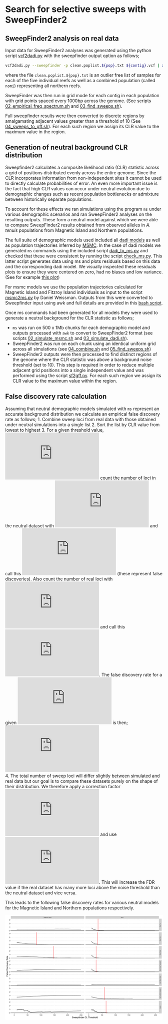 Search for selective sweeps with SweepFinder2
================

## SweepFinder2 analysis on real data

Input data for SweepFinder2 analyses was generated using the python
script [vcf2dadi.py](bin/vcf2dadi.py) with the sweepfinder output option
as
follows;

``` bash
vcf2dadi.py --sweepfinder -p clean.poplist.${pop}.txt ${contig}.vcf | awk '$2>0' > ${pop}/${contig}.af
```

where the file `clean.poplist.${pop}.txt` is an outlier free list of
samples for each of the five individual reefs as well as a combined
population (called `nomi`) representing all northern reefs.

SweepFinder was then run in grid mode for each contig in each population
with grid points spaced every 1000bp across the genome. (See scripts
[02\_empirical\_freq\_spectrum.sh](hpc/SF2/02_empirical_freq_spectrum.sh)
and [03\_find\_sweeps.sh](hpc/SF2/03_find_sweeps.sh)).

Full sweepfinder results were then converted to discrete regions by
amalgamating adjacent values greater than a threshold of 10 (See
[04\_sweeps\_to\_gff.sh](hpc/SF2/04_sweeps_to_gff.sh)). For each such
region we assign its CLR value to the maximum value in the region.

## Generation of neutral background CLR distribution

Sweepfinder2 calculates a composite likelihood ratio (CLR) statistic
across a grid of positions distributed evenly across the entire genome.
Since the CLR incorporates information from non-independent sites it
cannot be used to directly calculate probabilities of error. An even
more important issue is the fact that high CLR values can occur under
neutral evolution due to demographic changes such as recent population
bottlenecks or admixture between historically separate populations.

To account for these effects we ran simulations using the program `ms`
under various demographic scenarios and ran SweepFinder2 analyses on the
resulting outputs. These form a neutral model against which we were able
to compare SweepFinder2 results obtained from observed alleles in *A.
tenuis* populations from Magnetic Island and Northern populations.

The full suite of demographic models used included all [dadi
models](04_dadi.md) as well as population trajectories inferred by
[MSMC](03_msmc.md). In the case of dadi models we generated `ms`
commands using the included script
[dadi\_to\_ms.py](hpc/ddadi/dadi_to_ms.py) and checked that these were
consistent by running the script [check\_ms.py](hpc/dadi/check_ms.py).
This latter script generates data using ms and plots residuals based on
this data and the corresponding dadi model. We visually inspected these
residuals plots to ensure they were centered on zero, had no biases and
low variance. (See for example [this
plot](hpc/dadi/mscore_residuals/isolation_asym_mig.png))

For msmc models we use the population trajectories calculated for
Magnetic Island and Fitzroy Island individuals as input to the script
[msmc2ms.py](hpc/ms/msmc2ms.py) by Daniel Weissman. Outputs from this
were converted to Sweepfinder input using awk and full details are
provided in this [bash script](hpc/ms/02_simulate_msmc.sh).

Once ms commands had been generated for all models they were used to
generate a neutral background for the CLR statistic as follows;

  - `ms` was run on 500 x 1Mb chunks for each demographic model and
    outputs processed with `awk` to convert to SweepFinder2 format (see
    scripts [02\_simulate\_msmc.sh](hpc/ms/02_simulate_msmc.sh) and
    [03\_simulate\_dadi.sh](hpc/ms/03_simulate_dadi.sh)).
  - SweepFinder2 was run on each chunk using an identical uniform grid
    across all simulations (see [04\_combine.sh](hpc/ms/04_combine.sh)
    and [05\_find\_sweeps.sh](hpc/ms/05_find_sweeps.sh))
  - SweepFinder2 outputs were then processed to find distinct regions of
    the genome where the CLR statistic was above a background noise
    threshold (set to 10). This step is required in order to reduce
    multiple adjacent grid positions into a single independent value and
    was performed using the script [sf2gff.py](bin/sf2gff.py). For each
    such region we assign its CLR value to the maximum value within the
    region.

## False discovery rate calculation

Assuming that neutral demographic models simulated with `ms` represent
an accurate background distribution we calculate an empirical false
discovery rate as follows; 1. Combine sweep loci from real data with
those obtained under neutral simulations into a single list 2. Sort the
list by CLR value from lowest to highest 3. For a given threshold value,
![T](https://latex.codecogs.com/png.latex?T "T") count the number of
loci in the neutral dataset with
![CLR\>T](https://latex.codecogs.com/png.latex?CLR%3ET "CLR\>T") and
call this ![F](https://latex.codecogs.com/png.latex?F "F") (these
represent false discoveries). Also count the number of real loci with
![CLR\>T](https://latex.codecogs.com/png.latex?CLR%3ET "CLR\>T") and
call this ![R](https://latex.codecogs.com/png.latex?R "R"). The false
discovery rate for a given ![T](https://latex.codecogs.com/png.latex?T
"T") is then;   
![FDR\_{T} =
\\frac{F}{F+R}](https://latex.codecogs.com/png.latex?FDR_%7BT%7D%20%3D%20%5Cfrac%7BF%7D%7BF%2BR%7D
"FDR_{T} = \\frac{F}{F+R}")  
4\. The total number of sweep loci will differ slightly between
simulated and real data but our goal is to compare these datasets purely
on the shape of their distribution. We therefore apply a correction
factor ![s =
\\frac{N\_{real}}{N\_{neutral}}](https://latex.codecogs.com/png.latex?s%20%3D%20%5Cfrac%7BN_%7Breal%7D%7D%7BN_%7Bneutral%7D%7D
"s = \\frac{N_{real}}{N_{neutral}}") and use ![FDR\_{T corrected}=s
FDR\_{T}](https://latex.codecogs.com/png.latex?FDR_%7BT%20corrected%7D%3Ds%20FDR_%7BT%7D
"FDR_{T corrected}=s FDR_{T}"). This will increase the FDR value if the
real dataset has many more loci above the noise threshold than the
neutral dataset and vice versa.

This leads to the following false discovery rates for various neutral
models for the Magnetic Island and Northern populations respectively.

![](05_sf2_thresholds_files/figure-gfm/unnamed-chunk-3-1.png)<!-- -->
